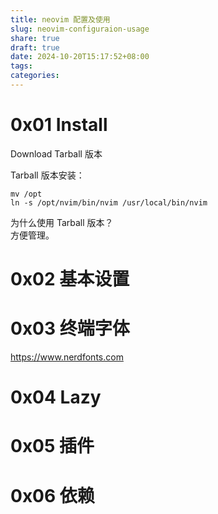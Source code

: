 ```yaml
---
title: neovim 配置及使用
slug: neovim-configuraion-usage
share: true
draft: true
date: 2024-10-20T15:17:52+08:00
tags: 
categories:
---
```





# 0x01 Install

Download Tarball 版本 <br>

Tarball 版本安装：<br>

```
mv /opt
ln -s /opt/nvim/bin/nvim /usr/local/bin/nvim
```

为什么使用 Tarball 版本？<br>
方便管理。<br>

# 0x02 基本设置

# 0x03 终端字体
https://www.nerdfonts.com <br>

# 0x04 Lazy

# 0x05 插件

# 0x06 依赖
